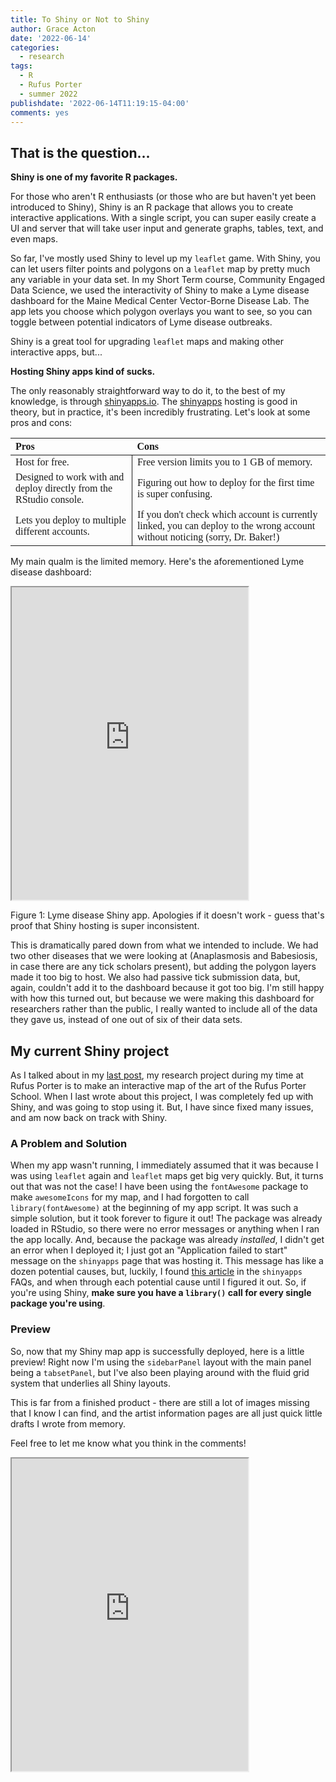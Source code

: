 ```yaml
---
title: To Shiny or Not to Shiny
author: Grace Acton
date: '2022-06-14'
categories:
  - research
tags:
  - R
  - Rufus Porter
  - summer 2022
publishdate: '2022-06-14T11:19:15-04:00'
comments: yes
---
```

<script src="{{< blogdown/postref >}}index_files/kePrint/kePrint.js"></script>
<link href="{{< blogdown/postref >}}index_files/lightable/lightable.css" rel="stylesheet" />

## That is the question...


**Shiny is one of my favorite R packages.**

For those who aren't R enthusiasts (or those who are but haven't yet been introduced to Shiny), Shiny is an R package that allows you to create interactive applications. With a single script, you can super easily create a UI and server that will take user input and generate graphs, tables, text, and even maps. 

So far, I've mostly used Shiny to level up my `leaflet` game. With Shiny, you can let users filter points and polygons on a `leaflet` map by pretty much any variable in your data set. In my Short Term course, Community Engaged Data Science, we used the interactivity of Shiny to make a Lyme disease dashboard for the Maine Medical Center Vector-Borne Disease Lab. The app lets you choose which polygon overlays you want to see, so you can toggle between potential indicators of Lyme disease outbreaks. 

Shiny is a great tool for upgrading `leaflet` maps and making other interactive apps, but...

**Hosting Shiny apps kind of sucks.**

The only reasonably straightforward way to do it, to the best of my knowledge, is through [shinyapps.io]("https://www.shinyapps.io/). The [shinyapps](https://www.shinyapps.io/) hosting is good in theory, but in practice, it's been incredibly frustrating. Let's look at some pros and cons:

<table class="table" style="font-family: Georgia; margin-left: auto; margin-right: auto;">
 <thead>
  <tr>
   <th style="text-align:left;"> Pros </th>
   <th style="text-align:left;"> Cons </th>
  </tr>
 </thead>
<tbody>
  <tr>
   <td style="text-align:left;border-right:1px solid;"> Host for free. </td>
   <td style="text-align:left;"> Free version limits you to 1 GB of memory. </td>
  </tr>
  <tr>
   <td style="text-align:left;border-right:1px solid;"> Designed to work with and deploy directly from the RStudio console. </td>
   <td style="text-align:left;"> Figuring out how to deploy for the first time is super confusing. </td>
  </tr>
  <tr>
   <td style="text-align:left;border-right:1px solid;"> Lets you deploy to multiple different accounts. </td>
   <td style="text-align:left;"> If you don't check which account is currently linked, you can deploy to the wrong account without noticing (sorry, Dr. Baker!) </td>
  </tr>
</tbody>
</table>


My main qualm is the limited memory. Here's the aforementioned Lyme disease dashboard:


<div class="figure">
<iframe src="https://laurie-the-student-baker.shinyapps.io/lyme_indicators/?showcase=0" width="75%" height="500px" data-external="1"></iframe>
<p class="caption">Figure 1: Lyme disease Shiny app. Apologies if it doesn't work - guess that's proof that Shiny hosting is super inconsistent.</p>
</div>

This is dramatically pared down from what we intended to include. We had two other diseases that we were looking at (Anaplasmosis and Babesiosis, in case there are any tick scholars present), but adding the polygon layers made it too big to host. We also had passive tick submission data, but, again, couldn't add it to the dashboard because it got too big. I'm still happy with how this turned out, but because we were making this dashboard for researchers rather than the public, I really wanted to include all of the data they gave us, instead of one out of six of their data sets. 

## My current Shiny project

As I talked about in my [last post](https://dressing-up-data.netlify.app/blog/rpm-week-one/), my research project during my time at Rufus Porter is to make an interactive map of the art of the Rufus Porter School. When I last wrote about this project, I was completely fed up with Shiny, and was going to stop using it. But, I have since fixed many issues, and am now back on track with Shiny. 

### A Problem and Solution

When my app wasn't running, I immediately assumed that it was because I was using `leaflet` again and `leaflet` maps get big very quickly. But, it turns out that was not the case! I have been using the `fontAwesome` package to make `awesomeIcons` for my map, and I had forgotten to call `library(fontAwesome)` at the beginning of my app script. It was such a simple solution, but it took forever to figure it out! The package was already loaded in RStudio, so there were no error messages or anything when I ran the app locally. And, because the package was already _installed_, I didn't get an error when I deployed it; I just got an "Application failed to start" message on the `shinyapps` page that was hosting it. This message has like a dozen potential causes, but, luckily, I found [this article](https://support.rstudio.com/hc/en-us/articles/229848967-Why-does-my-app-work-locally-but-not-on-shinyapps-io-) in the `shinyapps` FAQs, and when through each potential cause until I figured it out. So, if you're using Shiny, **make sure you have a `library()` call for every single package you're using**. 

### Preview

So, now that my Shiny map app is successfully deployed, here is a little preview! Right now I'm using the `sidebarPanel` layout with the main panel being a `tabsetPanel`, but I've also been playing around with the fluid grid system that underlies all Shiny layouts. 

This is far from a finished product - there are still a lot of images missing that I know I can find, and the artist information pages are all just quick little drafts I wrote from memory. 

Feel free to let me know what you think in the comments!

<iframe src="https://gkacton.shinyapps.io/art-map/?showcase=0" width="75%" height="500px" data-external="1"></iframe>

